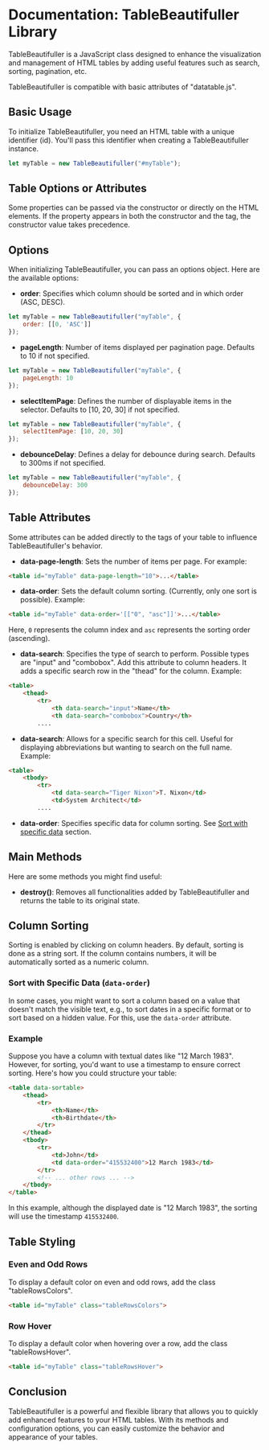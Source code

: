 # Documentation: TableBeautifuller Library

TableBeautifuller is a JavaScript class designed to enhance the visualization and management of HTML tables by adding useful features such as search, sorting, pagination, etc.

TableBeautifuller is compatible with basic attributes of "datatable.js".

## Basic Usage

To initialize TableBeautifuller, you need an HTML table with a unique identifier (id). You'll pass this identifier when creating a TableBeautifuller instance.

```javascript
let myTable = new TableBeautifuller("#myTable");
```

## Table Options or Attributes
Some properties can be passed via the constructor or directly on the HTML elements. If the property appears in both the constructor and the tag, the constructor value takes precedence.

## Options

When initializing TableBeautifuller, you can pass an options object. Here are the available options:

- **order**: 
Specifies which column should be sorted and in which order (ASC, DESC).
```javascript
let myTable = new TableBeautifuller("myTable", {
    order: [[0, 'ASC']]
});
```

- **pageLength**:
Number of items displayed per pagination page. Defaults to 10 if not specified.
```javascript
let myTable = new TableBeautifuller("myTable", {
    pageLength: 10
});
```

- **selectItemPage**:
Defines the number of displayable items in the selector. Defaults to [10, 20, 30] if not specified.
```javascript
let myTable = new TableBeautifuller("myTable", {
    selectItemPage: [10, 20, 30]
});
```

- **debounceDelay**: 
Defines a delay for debounce during search. Defaults to 300ms if not specified.
```javascript
let myTable = new TableBeautifuller("myTable", {
    debounceDelay: 300
});
```

## Table Attributes

Some attributes can be added directly to the tags of your table to influence TableBeautifuller's behavior.

- **data-page-length**: 
Sets the number of items per page. For example:

```html
<table id="myTable" data-page-length="10">...</table>
```

- **data-order**: 
Sets the default column sorting. (Currently, only one sort is possible). Example:

```html
<table id="myTable" data-order='[["0", "asc"]]'>...</table>
```

Here, `0` represents the column index and `asc` represents the sorting order (ascending).

- **data-search**: Specifies the type of search to perform. Possible types are "input" and "combobox". Add this attribute to column headers. It adds a specific search row in the "thead" for the column. Example:

```html
<table>
    <thead>
        <tr>
            <th data-search="input">Name</th>
            <th data-search="combobox">Country</th>
        ....
```

- **data-search**: Allows for a specific search for this cell. Useful for displaying abbreviations but wanting to search on the full name. Example:

```html
<table>
    <tbody>
        <tr>
            <td data-search="Tiger Nixon">T. Nixon</td>
            <td>System Architect</td>
        ....
```

- **data-order**: Specifies specific data for column sorting. See [Sort with specific data](#sort_data_order) section.

## Main Methods

Here are some methods you might find useful:

- **destroy()**: Removes all functionalities added by TableBeautifuller and returns the table to its original state.

## Column Sorting

Sorting is enabled by clicking on column headers. By default, sorting is done as a string sort. If the column contains numbers, it will be automatically sorted as a numeric column.

### Sort with Specific Data (`data-order`) <a id="sort_data_order"></a>

In some cases, you might want to sort a column based on a value that doesn't match the visible text, e.g., to sort dates in a specific format or to sort based on a hidden value. For this, use the `data-order` attribute.

### Example

Suppose you have a column with textual dates like "12 March 1983". However, for sorting, you'd want to use a timestamp to ensure correct sorting. Here's how you could structure your table:

```html
<table data-sortable>
    <thead>
        <tr>
            <th>Name</th>
            <th>Birthdate</th>
        </tr>
    </thead>
    <tbody>
        <tr>
            <td>John</td>
            <td data-order="415532400">12 March 1983</td>
        </tr>
        <!-- ... other rows ... -->
    </tbody>
</table>
```

In this example, although the displayed date is "12 March 1983", the sorting will use the timestamp `415532400`.

## Table Styling

### Even and Odd Rows
To display a default color on even and odd rows, add the class "tableRowsColors".

```html
<table id="myTable" class="tableRowsColors">
```

### Row Hover
To display a default color when hovering over a row, add the class "tableRowsHover".

```html
<table id="myTable" class="tableRowsHover">
```

## Conclusion

TableBeautifuller is a powerful and flexible library that allows you to quickly add enhanced features to your HTML tables. With its methods and configuration options, you can easily customize the behavior and appearance of your tables.